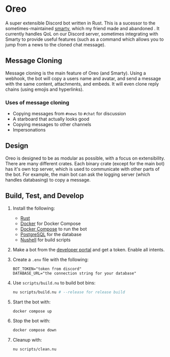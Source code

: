 # Oreo

A super extensible Discord bot written in Rust. This is a sucessor to the sometimes-maintained [smarty](https://github.com/pg_4919/smarty), which my friend made and abandoned . It currently handles QoL on our Discord server, sometimes integrating with Smarty to provide useful features (such as a command which allows you to jump from a news to the cloned chat message).

## Message Cloning

Message cloning is the main feature of Oreo (and Smarty). Using a webhook, the bot will copy a users name and avatar, and send a message with the same content, attachments, and embeds. It will even clone reply chains (using emojis and hyperlinks).

### Uses of message cloning

- Copying messages from `#news` to `#chat` for discussion
- A starboard that actually looks good
- Copying messages to other channels
- Impersonations

## Design

Oreo is designed to be as modular as possible, with a focus on extensibility. There are many different crates. Each binary crate (except for the main bot) has it's own tcp server, which is used to communicate with other parts of the bot. For example, the main bot can ask the logging server (which handles databasing) to copy a message.

## Build, Test, and Develop

1. Install the following:
    - [Rust](https://www.rust-lang.org/tools/install)
    - [Docker](https://docs.docker.com/get-docker/) for Docker Compose
    - [Docker Compose](https://docs.docker.com/compose/install/) to run the bot
    - [PostgreSQL](https://www.postgresql.org/download/) for the database
    - [Nushell](https://www.nushell.sh/book/installation.html) for build scripts

2. Make a bot from the [developer portal](https://discord.com/developers/applications) and get a token. Enable all intents.

3. Create a `.env` file with the following:

    ```env
    BOT_TOKEN="token from discord"
    DATABASE_URL="the connection string for your database"
    ```

4. Use `scripts/build.nu` to build bot bins:

    ```sh
    nu scripts/build.nu # --release for release build
    ```

5. Start the bot with:

    ```sh
    docker compose up
    ```

6. Stop the bot with:

    ```sh
    docker compose down
    ```

7. Cleanup with:

    ```sh
    nu scripts/clean.nu
    ```
